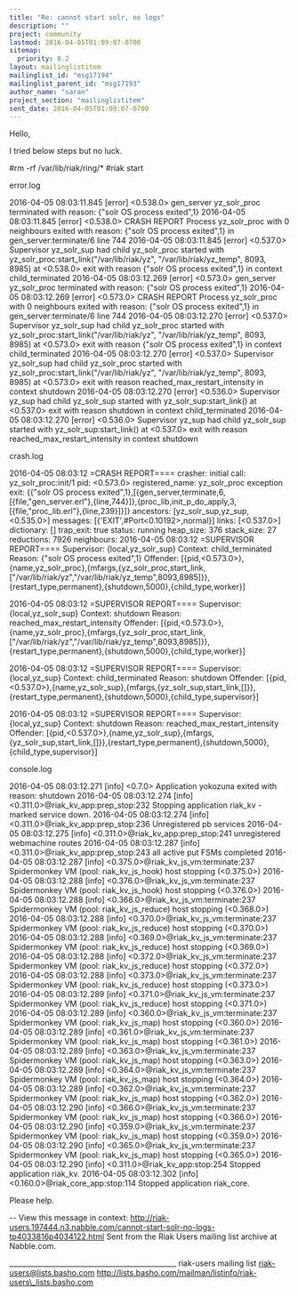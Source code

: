 ```yaml
---
title: "Re: cannot start solr, no logs"
description: ""
project: community
lastmod: 2016-04-05T01:09:07-0700
sitemap:
  priority: 0.2
layout: mailinglistitem
mailinglist_id: "msg17194"
mailinglist_parent_id: "msg17193"
author_name: "saran"
project_section: "mailinglistitem"
sent_date: 2016-04-05T01:09:07-0700
---
```



Hello,

I tried below steps but no luck. 

#rm -rf /var/lib/riak/ring/\*
#riak start

error.log

2016-04-05 08:03:11.845 [error] <0.538.0> gen\_server yz\_solr\_proc terminated
with reason: {"solr OS process exited",1}
2016-04-05 08:03:11.845 [error] <0.538.0> CRASH REPORT Process yz\_solr\_proc
with 0 neighbours exited with reason: {"solr OS process exited",1} in
gen\_server:terminate/6 line 744
2016-04-05 08:03:11.845 [error] <0.537.0> Supervisor yz\_solr\_sup had child
yz\_solr\_proc started with yz\_solr\_proc:start\_link("/var/lib/riak/yz",
"/var/lib/riak/yz\_temp", 8093, 8985) at <0.538.0> exit with reason {"solr OS
process exited",1} in context child\_terminated
2016-04-05 08:03:12.269 [error] <0.573.0> gen\_server yz\_solr\_proc terminated
with reason: {"solr OS process exited",1}
2016-04-05 08:03:12.269 [error] <0.573.0> CRASH REPORT Process yz\_solr\_proc
with 0 neighbours exited with reason: {"solr OS process exited",1} in
gen\_server:terminate/6 line 744
2016-04-05 08:03:12.270 [error] <0.537.0> Supervisor yz\_solr\_sup had child
yz\_solr\_proc started with yz\_solr\_proc:start\_link("/var/lib/riak/yz",
"/var/lib/riak/yz\_temp", 8093, 8985) at <0.573.0> exit with reason {"solr OS
process exited",1} in context child\_terminated
2016-04-05 08:03:12.270 [error] <0.537.0> Supervisor yz\_solr\_sup had child
yz\_solr\_proc started with yz\_solr\_proc:start\_link("/var/lib/riak/yz",
"/var/lib/riak/yz\_temp", 8093, 8985) at <0.573.0> exit with reason
reached\_max\_restart\_intensity in context shutdown
2016-04-05 08:03:12.270 [error] <0.536.0> Supervisor yz\_sup had child
yz\_solr\_sup started with yz\_solr\_sup:start\_link() at <0.537.0> exit with
reason shutdown in context child\_terminated
2016-04-05 08:03:12.270 [error] <0.536.0> Supervisor yz\_sup had child
yz\_solr\_sup started with yz\_solr\_sup:start\_link() at <0.537.0> exit with
reason reached\_max\_restart\_intensity in context shutdown


crash.log

2016-04-05 08:03:12 =CRASH REPORT====
 crasher:
 initial call: yz\_solr\_proc:init/1
 pid: <0.573.0>
 registered\_name: yz\_solr\_proc
 exception exit: {{"solr OS process
exited",1},[{gen\_server,terminate,6,[{file,"gen\_server.erl"},{line,744}]},{proc\_lib,init\_p\_do\_apply,3,[{file,"proc\_lib.erl"},{line,239}]}]}
 ancestors: [yz\_solr\_sup,yz\_sup,<0.535.0>]
 messages: [{'EXIT',#Port<0.10192>,normal}]
 links: [<0.537.0>]
 dictionary: []
 trap\_exit: true
 status: running
 heap\_size: 376
 stack\_size: 27
 reductions: 7926
 neighbours:
2016-04-05 08:03:12 =SUPERVISOR REPORT====
 Supervisor: {local,yz\_solr\_sup}
 Context: child\_terminated
 Reason: {"solr OS process exited",1}
 Offender: 
[{pid,<0.573.0>},{name,yz\_solr\_proc},{mfargs,{yz\_solr\_proc,start\_link,["/var/lib/riak/yz","/var/lib/riak/yz\_temp",8093,8985]}},{restart\_type,permanent},{shutdown,5000},{child\_type,worker}]

2016-04-05 08:03:12 =SUPERVISOR REPORT====
 Supervisor: {local,yz\_solr\_sup}
 Context: shutdown
 Reason: reached\_max\_restart\_intensity
 Offender: 
[{pid,<0.573.0>},{name,yz\_solr\_proc},{mfargs,{yz\_solr\_proc,start\_link,["/var/lib/riak/yz","/var/lib/riak/yz\_temp",8093,8985]}},{restart\_type,permanent},{shutdown,5000},{child\_type,worker}]

2016-04-05 08:03:12 =SUPERVISOR REPORT====
 Supervisor: {local,yz\_sup}
 Context: child\_terminated
 Reason: shutdown
 Offender: 
[{pid,<0.537.0>},{name,yz\_solr\_sup},{mfargs,{yz\_solr\_sup,start\_link,[]}},{restart\_type,permanent},{shutdown,5000},{child\_type,supervisor}]

2016-04-05 08:03:12 =SUPERVISOR REPORT====
 Supervisor: {local,yz\_sup}
 Context: shutdown
 Reason: reached\_max\_restart\_intensity
 Offender: 
[{pid,<0.537.0>},{name,yz\_solr\_sup},{mfargs,{yz\_solr\_sup,start\_link,[]}},{restart\_type,permanent},{shutdown,5000},{child\_type,supervisor}]


console.log

2016-04-05 08:03:12.271 [info] <0.7.0> Application yokozuna exited with
reason: shutdown
2016-04-05 08:03:12.274 [info] <0.311.0>@riak\_kv\_app:prep\_stop:232 Stopping
application riak\_kv - marked service down.
2016-04-05 08:03:12.274 [info] <0.311.0>@riak\_kv\_app:prep\_stop:236
Unregistered pb services
2016-04-05 08:03:12.275 [info] <0.311.0>@riak\_kv\_app:prep\_stop:241
unregistered webmachine routes
2016-04-05 08:03:12.287 [info] <0.311.0>@riak\_kv\_app:prep\_stop:243 all
active put FSMs completed
2016-04-05 08:03:12.287 [info] <0.375.0>@riak\_kv\_js\_vm:terminate:237
Spidermonkey VM (pool: riak\_kv\_js\_hook) host stopping (<0.375.0>)
2016-04-05 08:03:12.288 [info] <0.376.0>@riak\_kv\_js\_vm:terminate:237
Spidermonkey VM (pool: riak\_kv\_js\_hook) host stopping (<0.376.0>)
2016-04-05 08:03:12.288 [info] <0.368.0>@riak\_kv\_js\_vm:terminate:237
Spidermonkey VM (pool: riak\_kv\_js\_reduce) host stopping (<0.368.0>)
2016-04-05 08:03:12.288 [info] <0.370.0>@riak\_kv\_js\_vm:terminate:237
Spidermonkey VM (pool: riak\_kv\_js\_reduce) host stopping (<0.370.0>)
2016-04-05 08:03:12.288 [info] <0.369.0>@riak\_kv\_js\_vm:terminate:237
Spidermonkey VM (pool: riak\_kv\_js\_reduce) host stopping (<0.369.0>)
2016-04-05 08:03:12.288 [info] <0.372.0>@riak\_kv\_js\_vm:terminate:237
Spidermonkey VM (pool: riak\_kv\_js\_reduce) host stopping (<0.372.0>)
2016-04-05 08:03:12.288 [info] <0.373.0>@riak\_kv\_js\_vm:terminate:237
Spidermonkey VM (pool: riak\_kv\_js\_reduce) host stopping (<0.373.0>)
2016-04-05 08:03:12.289 [info] <0.371.0>@riak\_kv\_js\_vm:terminate:237
Spidermonkey VM (pool: riak\_kv\_js\_reduce) host stopping (<0.371.0>)
2016-04-05 08:03:12.289 [info] <0.360.0>@riak\_kv\_js\_vm:terminate:237
Spidermonkey VM (pool: riak\_kv\_js\_map) host stopping (<0.360.0>)
2016-04-05 08:03:12.289 [info] <0.361.0>@riak\_kv\_js\_vm:terminate:237
Spidermonkey VM (pool: riak\_kv\_js\_map) host stopping (<0.361.0>)
2016-04-05 08:03:12.289 [info] <0.363.0>@riak\_kv\_js\_vm:terminate:237
Spidermonkey VM (pool: riak\_kv\_js\_map) host stopping (<0.363.0>)
2016-04-05 08:03:12.289 [info] <0.364.0>@riak\_kv\_js\_vm:terminate:237
Spidermonkey VM (pool: riak\_kv\_js\_map) host stopping (<0.364.0>)
2016-04-05 08:03:12.289 [info] <0.362.0>@riak\_kv\_js\_vm:terminate:237
Spidermonkey VM (pool: riak\_kv\_js\_map) host stopping (<0.362.0>)
2016-04-05 08:03:12.290 [info] <0.366.0>@riak\_kv\_js\_vm:terminate:237
Spidermonkey VM (pool: riak\_kv\_js\_map) host stopping (<0.366.0>)
2016-04-05 08:03:12.290 [info] <0.359.0>@riak\_kv\_js\_vm:terminate:237
Spidermonkey VM (pool: riak\_kv\_js\_map) host stopping (<0.359.0>)
2016-04-05 08:03:12.290 [info] <0.365.0>@riak\_kv\_js\_vm:terminate:237
Spidermonkey VM (pool: riak\_kv\_js\_map) host stopping (<0.365.0>)
2016-04-05 08:03:12.290 [info] <0.311.0>@riak\_kv\_app:stop:254 Stopped 
application riak\_kv.
2016-04-05 08:03:12.302 [info] <0.160.0>@riak\_core\_app:stop:114 Stopped 
application riak\_core.

Please help. 




--
View this message in context: 
http://riak-users.197444.n3.nabble.com/cannot-start-solr-no-logs-tp4033816p4034122.html
Sent from the Riak Users mailing list archive at Nabble.com.

\_\_\_\_\_\_\_\_\_\_\_\_\_\_\_\_\_\_\_\_\_\_\_\_\_\_\_\_\_\_\_\_\_\_\_\_\_\_\_\_\_\_\_\_\_\_\_
riak-users mailing list
riak-users@lists.basho.com
http://lists.basho.com/mailman/listinfo/riak-users\_lists.basho.com

